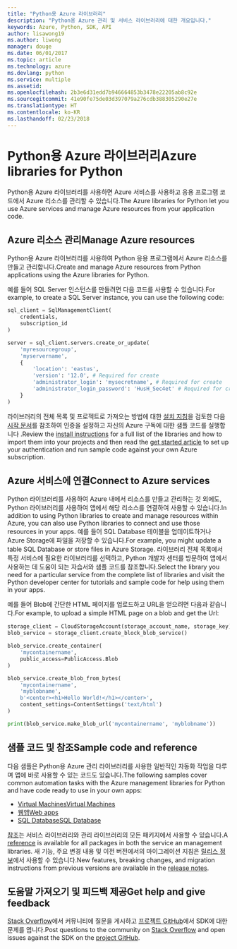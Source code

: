 ```yaml
---
title: "Python용 Azure 라이브러리"
description: "Python용 Azure 관리 및 서비스 라이브러리에 대한 개요입니다."
keywords: Azure, Python, SDK, API
author: lisawong19
ms.author: liwong
manager: douge
ms.date: 06/01/2017
ms.topic: article
ms.technology: azure
ms.devlang: python
ms.service: multiple
ms.assetid: 
ms.openlocfilehash: 2b3e6d31edd7b946664853b3478e22205ab8c92e
ms.sourcegitcommit: 41e90fe75de03d397079a276cdb388305290e27e
ms.translationtype: HT
ms.contentlocale: ko-KR
ms.lasthandoff: 02/23/2018
---
```

# <a name="azure-libraries-for-python"></a><span data-ttu-id="9a9d9-104">Python용 Azure 라이브러리</span><span class="sxs-lookup"><span data-stu-id="9a9d9-104">Azure libraries for Python</span></span>

<span data-ttu-id="9a9d9-105">Python용 Azure 라이브러리를 사용하면 Azure 서비스를 사용하고 응용 프로그램 코드에서 Azure 리소스를 관리할 수 있습니다.</span><span class="sxs-lookup"><span data-stu-id="9a9d9-105">The Azure libraries for Python let you use Azure services and manage Azure resources from your application code.</span></span> 

## <a name="manage-azure-resources"></a><span data-ttu-id="9a9d9-106">Azure 리소스 관리</span><span class="sxs-lookup"><span data-stu-id="9a9d9-106">Manage Azure resources</span></span>

<span data-ttu-id="9a9d9-107">Python용 Azure 라이브러리를 사용하여 Python 응용 프로그램에서 Azure 리소스를 만들고 관리합니다.</span><span class="sxs-lookup"><span data-stu-id="9a9d9-107">Create and manage Azure resources from Python applications using the Azure libraries for Python.</span></span>

<span data-ttu-id="9a9d9-108">예를 들어 SQL Server 인스턴스를 만들려면 다음 코드를 사용할 수 있습니다.</span><span class="sxs-lookup"><span data-stu-id="9a9d9-108">For example, to create a SQL Server instance, you can use the following code:</span></span>

```python
sql_client = SqlManagementClient(
    credentials,
    subscription_id
)

server = sql_client.servers.create_or_update(
    'myresourcegroup',
    'myservername',
    {
        'location': 'eastus',
        'version': '12.0', # Required for create
        'administrator_login': 'mysecretname', # Required for create
        'administrator_login_password': 'HusH_Sec4et' # Required for create
    }
)
```

<span data-ttu-id="9a9d9-109">라이브러리의 전체 목록 및 프로젝트로 가져오는 방법에 대한 [설치 지침](python-sdk-azure-install.md)을 검토한 다음 [시작 문서](python-sdk-azure-get-started.yml)를 참조하여 인증을 설정하고 자신의 Azure 구독에 대한 샘플 코드를 실행합니다 .</span><span class="sxs-lookup"><span data-stu-id="9a9d9-109">Review the [install instructions](python-sdk-azure-install.md) for a full list of the libraries and how to import them into your projects and then read the [get started article](python-sdk-azure-get-started.yml) to set up your authentication and run sample code against your own Azure subscription.</span></span>

## <a name="connect-to-azure-services"></a><span data-ttu-id="9a9d9-110">Azure 서비스에 연결</span><span class="sxs-lookup"><span data-stu-id="9a9d9-110">Connect to Azure services</span></span>

<span data-ttu-id="9a9d9-111">Python 라이브러리를 사용하여 Azure 내에서 리소스를 만들고 관리하는 것 외에도, Python 라이브러리를 사용하여 앱에서 해당 리소스를 연결하여 사용할 수 있습니다.</span><span class="sxs-lookup"><span data-stu-id="9a9d9-111">In addition to using Python libraries to create and manage resources within Azure, you can also use Python libraries to connect and use those resources in your apps.</span></span> <span data-ttu-id="9a9d9-112">예를 들어 SQL Database 테이블을 업데이트하거나 Azure Storage에 파일을 저장할 수 있습니다.</span><span class="sxs-lookup"><span data-stu-id="9a9d9-112">For example, you might update a table SQL Database or store files in Azure Storage.</span></span> <span data-ttu-id="9a9d9-113">라이브러리 전체 목록에서 특정 서비스에 필요한 라이브러리를 선택하고, Python 개발자 센터를 방문하여 앱에서 사용하는 데 도움이 되는 자습서와 샘플 코드를 참조합니다.</span><span class="sxs-lookup"><span data-stu-id="9a9d9-113">Select the library you need for a particular service from the complete list of libraries and visit the Python developer center for tutorials and sample code for help using them in your apps.</span></span>

<span data-ttu-id="9a9d9-114">예를 들어 Blob에 간단한 HTML 페이지를 업로드하고 URL을 얻으려면 다음과 같습니다.</span><span class="sxs-lookup"><span data-stu-id="9a9d9-114">For example, to upload a simple HTML page on a blob and get the Url:</span></span>

```python
storage_client = CloudStorageAccount(storage_account_name, storage_key)
blob_service = storage_client.create_block_blob_service()

blob_service.create_container(
    'mycontainername',
    public_access=PublicAccess.Blob
)

blob_service.create_blob_from_bytes(
    'mycontainername',
    'myblobname',
    b'<center><h1>Hello World!</h1></center>',
    content_settings=ContentSettings('text/html')
)

print(blob_service.make_blob_url('mycontainername', 'myblobname'))
```

## <a name="sample-code-and-reference"></a><span data-ttu-id="9a9d9-115">샘플 코드 및 참조</span><span class="sxs-lookup"><span data-stu-id="9a9d9-115">Sample code and reference</span></span>
<span data-ttu-id="9a9d9-116">다음 샘플은 Python용 Azure 관리 라이브러리를 사용한 일반적인 자동화 작업을 다루며 앱에 바로 사용할 수 있는 코드도 있습니다.</span><span class="sxs-lookup"><span data-stu-id="9a9d9-116">The following samples cover common automation tasks with the Azure management libraries for Python and have code ready to use in your own apps:</span></span>
- [<span data-ttu-id="9a9d9-117">Virtual Machines</span><span class="sxs-lookup"><span data-stu-id="9a9d9-117">Virtual Machines</span></span>](python-sdk-azure-virtual-machine-samples.md)
- [<span data-ttu-id="9a9d9-118">웹앱</span><span class="sxs-lookup"><span data-stu-id="9a9d9-118">Web apps</span></span>](python-sdk-azure-web-apps-samples.md)
- [<span data-ttu-id="9a9d9-119">SQL Database</span><span class="sxs-lookup"><span data-stu-id="9a9d9-119">SQL Database</span></span>](python-sdk-azure-sql-database-samples.md)

<span data-ttu-id="9a9d9-120">[참조](/python/api/overview/azure)는 서비스 라이브러리와 관리 라이브러리의 모든 패키지에서 사용할 수 있습니다.</span><span class="sxs-lookup"><span data-stu-id="9a9d9-120">A [reference](/python/api/overview/azure) is available for all packages in both the service an management libraries.</span></span> <span data-ttu-id="9a9d9-121">새 기능, 주요 변경 내용 및 이전 버전에서의 마이그레이션 지침은 [릴리스 정보](python-sdk-azure-release-notes.md)에서 사용할 수 있습니다.</span><span class="sxs-lookup"><span data-stu-id="9a9d9-121">New features, breaking changes, and migration instructions from previous versions are available in the [release notes](python-sdk-azure-release-notes.md).</span></span> 

## <a name="get-help-and-give-feedback"></a><span data-ttu-id="9a9d9-122">도움말 가져오기 및 피드백 제공</span><span class="sxs-lookup"><span data-stu-id="9a9d9-122">Get help and give feedback</span></span>

<span data-ttu-id="9a9d9-123">[Stack Overflow](http://stackoverflow.com/questions/tagged/azure-sdk-python)에서 커뮤니티에 질문을 게시하고 [프로젝트 GitHub](https://github.com/Azure/azure-sdk-for-python)에서 SDK에 대한 문제를 엽니다.</span><span class="sxs-lookup"><span data-stu-id="9a9d9-123">Post questions to the community on [Stack Overflow](http://stackoverflow.com/questions/tagged/azure-sdk-python) and open issues against the SDK on the [project GitHub](https://github.com/Azure/azure-sdk-for-python).</span></span>
